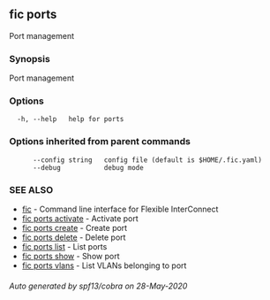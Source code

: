 ## fic ports

Port management

### Synopsis

Port management

### Options

```
  -h, --help   help for ports
```

### Options inherited from parent commands

```
      --config string   config file (default is $HOME/.fic.yaml)
      --debug           debug mode
```

### SEE ALSO

* [fic](fic.md)	 - Command line interface for Flexible InterConnect
* [fic ports activate](fic_ports_activate.md)	 - Activate port
* [fic ports create](fic_ports_create.md)	 - Create port
* [fic ports delete](fic_ports_delete.md)	 - Delete port
* [fic ports list](fic_ports_list.md)	 - List ports
* [fic ports show](fic_ports_show.md)	 - Show port
* [fic ports vlans](fic_ports_vlans.md)	 - List VLANs belonging to port

###### Auto generated by spf13/cobra on 28-May-2020
